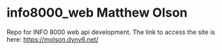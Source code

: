 # info8000_web Matthew Olson
Repo for INFO 8000 web api development. 
The link to access the site is here: https://molson.dynv6.net/
